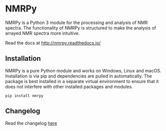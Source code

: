 # NMRPy

NMRPy is a Python 3 module for the processing and analysis of NMR spectra. The
functionality of NMRPy is structured to make the analysis of arrayed NMR
spectra more intuitive.

Read the docs at http://nmrpy.readthedocs.io/

## Installation

NMRPy is a pure Python module and works on Windows, Linux and macOS. 
Installation is via pip and dependencies are pulled in automatically. The
package is best installed in a separate virtual environment to ensure that 
it does not interfere with other installed packages and modules.

`pip install nmrpy`

## Changelog

Read the changelog [here](CHANGELOG.rst)
